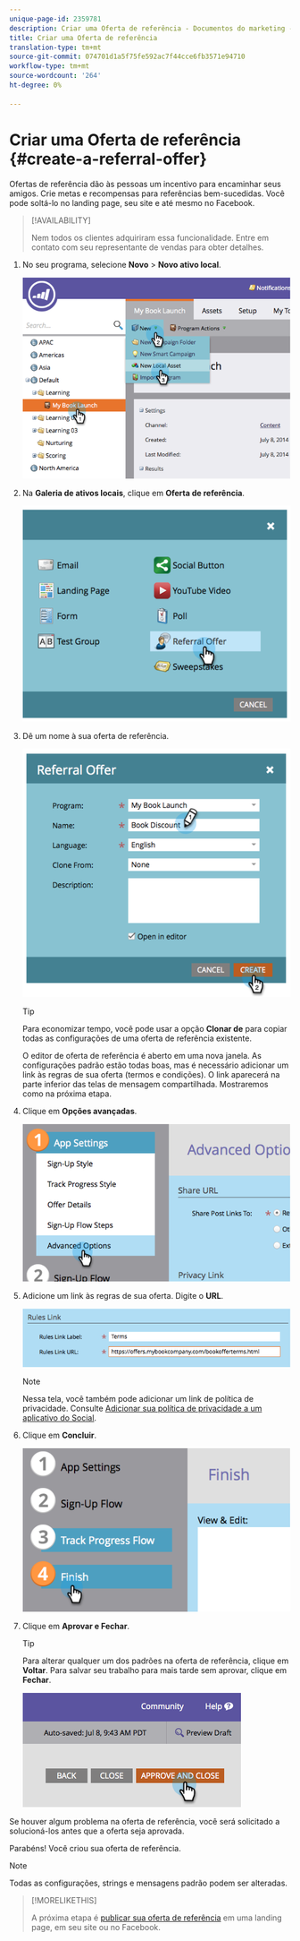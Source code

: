 ```yaml
---
unique-page-id: 2359781
description: Criar uma Oferta de referência - Documentos do marketing - Documentação do produto
title: Criar uma Oferta de referência
translation-type: tm+mt
source-git-commit: 074701d1a5f75fe592ac7f44cce6fb3571e94710
workflow-type: tm+mt
source-wordcount: '264'
ht-degree: 0%

---
```



# Criar uma Oferta de referência {#create-a-referral-offer}

Ofertas de referência dão às pessoas um incentivo para encaminhar seus amigos. Crie metas e recompensas para referências bem-sucedidas. Você pode soltá-lo no landing page, seu site e até mesmo no Facebook.

>[!AVAILABILITY]
>
>Nem todos os clientes adquiriram essa funcionalidade. Entre em contato com seu representante de vendas para obter detalhes.

1. No seu programa, selecione **Novo** > **Novo ativo local**.

   ![](assets/image2014-9-19-11-3a3-3a23.png)

1. Na **Galeria de ativos locais**, clique em **Oferta de referência**.

   ![](assets/image2014-9-19-11-3a3-3a31.png)

1. Dê um nome à sua oferta de referência.

   ![](assets/image2014-9-19-11-3a3-3a40.png)

   >[!TIP]
   >
   >Para economizar tempo, você pode usar a opção **Clonar de** para copiar todas as configurações de uma oferta de referência existente.

   O editor de oferta de referência é aberto em uma nova janela. As configurações padrão estão todas boas, mas é necessário adicionar um link às regras de sua oferta (termos e condições). O link aparecerá na parte inferior das telas de mensagem compartilhada. Mostraremos como na próxima etapa.

1. Clique em **Opções avançadas**.

   ![](assets/image2014-9-19-11-3a3-3a49.png)

1. Adicione um link às regras de sua oferta. Digite o **URL**.

   ![](assets/image2014-9-19-11-3a3-3a57.png)

   >[!NOTE]
   >
   >Nessa tela, você também pode adicionar um link de política de privacidade. Consulte [Adicionar sua política de privacidade a um aplicativo do Social](/help/marketo/product-docs/demand-generation/social/social-functions/add-your-privacy-policy-to-a-social-app.md).

1. Clique em **Concluir**.

   ![](assets/image2014-9-19-11-3a4-3a4.png)

1. Clique em **Aprovar e Fechar**.

   >[!TIP]
   >
   >Para alterar qualquer um dos padrões na oferta de referência, clique em **Voltar**. Para salvar seu trabalho para mais tarde sem aprovar, clique em **Fechar**.

   ![](assets/image2014-9-19-11-3a4-3a11.png)

Se houver algum problema na oferta de referência, você será solicitado a solucioná-los antes que a oferta seja aprovada.

Parabéns! Você criou sua oferta de referência.

>[!NOTE]
>
>Todas as configurações, strings e mensagens padrão podem ser alteradas.

>[!MORELIKETHIS]
>
>A próxima etapa é [publicar sua oferta de referência](/help/marketo/product-docs/demand-generation/social/referral-offers/publish-a-referral-offer.md) em uma landing page, em seu site ou no Facebook.
